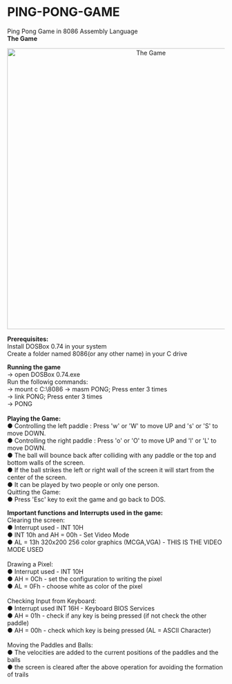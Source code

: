 # PING-PONG-GAME
<p>
Ping Pong Game in 8086 Assembly Language</br>
<b>The Game</b>
<p align="center">
  <img src="Gameplajy.png" width="650" title="The Game">
</p>
<b>Prerequisites:</b></br>
Install DOSBox 0.74 in your system</br>
Create a folder named 8086(or any other name) in your C drive

<b>Running the game</b></br>
-> open DOSBox 0.74.exe</br>
Run the followig commands:</br>
-> mount c C:\8086
-> masm PONG; Press enter 3 times</br>
-> link PONG; Press enter 3 times</br>
-> PONG</br>
</br>
<b>Playing the Game:</b></br>
● Controlling the left paddle : Press 'w' or 'W' to move UP and 's' or 'S' to move DOWN.</br>
● Controlling the right paddle : Press 'o' or 'O' to move UP and 'l' or 'L' to move DOWN.</br>
● The ball will bounce back after colliding with any paddle or the top and bottom walls of the screen.</br>
● If the ball strikes the left or right wall of the screen it will start from the center of the screen.</br>
● It can be played by two people or only one person.</br>
Quitting the Game:</br>
● Press 'Esc' key to exit the game and go back to DOS.</br>

<b>Important functions and Interrupts used in the game:</b></br>
Clearing the screen:</br>
● Interrupt used - INT 10H</br>
● INT 10h and AH = 00h - Set Video Mode</br>
● AL = 13h 320x200 256 color graphics (MCGA,VGA) - THIS IS THE VIDEO MODE USED</br>
</br>
Drawing a Pixel:</br>
● Interrupt used - INT 10H</br>
● AH = 0Ch - set the configuration to writing the pixel</br>
● AL = 0Fh - choose white as color of the pixel</br></br>
Checking Input from Keyboard:</br>
● Interrupt used INT 16H - Keyboard BIOS Services</br>
● AH = 01h - check if any key is being pressed (if not check the other paddle)</br>
● AH = 00h - check which key is being pressed (AL = ASCII Character)</br></br>
Moving the Paddles and Balls:</br>
● The velocities are added to the current positions of the paddles and the balls</br>
● the screen is cleared after the above operation for avoiding the formation of trails</br>
</p>
